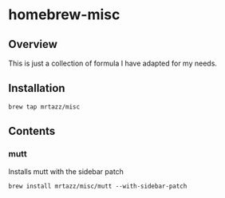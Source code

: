 # homebrew-misc

## Overview
This is just a collection of formula I have adapted for my needs.

## Installation
```
brew tap mrtazz/misc
```

## Contents

### mutt
Installs mutt with the sidebar patch
```
brew install mrtazz/misc/mutt --with-sidebar-patch
```
